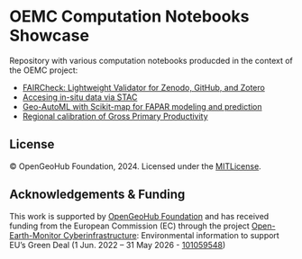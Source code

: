 # OEMC Computation Notebooks Showcase

Repository with various computation notebooks producded in the context of the OEMC project:

- [FAIRCheck: Lightweight Validator for Zenodo, GitHub, and Zotero](OEMC_FAIRCheck_v1.ipynb)
- [Accesing in-situ data via STAC](OEMC_in-situ.ipynb)
- [Geo-AutoML with Scikit-map for FAPAR modeling and prediction](OEMC_Geo_Automl_scikit_map.ipynb)
- [Regional calibration of Gross Primary Productivity](OEMC_GPP_tutorial.ipynb)

## License

© OpenGeoHub Foundation, 2024. Licensed under the [MITLicense](LICENSE).

## Acknowledgements & Funding

This work is supported by [OpenGeoHub Foundation](https://opengeohub.org/) and has received funding from the
European Commission (EC) through the project [Open-Earth-Monitor Cyberinfrastructure](https://earthmonitor.org/): Environmental information to support EU’s Green Deal (1 Jun. 2022 – 31 May 2026 - [101059548](https://cordis.europa.eu/project/id/101059548))